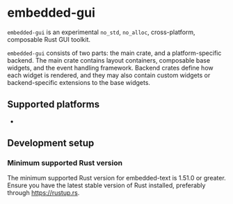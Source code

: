 embedded-gui
============

`embedded-gui` is an experimental `no_std`, `no_alloc`, cross-platform, composable Rust GUI toolkit.

`embedded-gui` consists of two parts: the main crate, and a platform-specific backend.
The main crate contains layout containers, composable base widgets, and the event handling framework.
Backend crates define how each widget is rendered, and they may also contain custom widgets or
backend-specific extensions to the base widgets.

Supported platforms
-------------------

 * [`embedded-graphics`]: [`backend-embedded-graphics`]

[`embedded-graphics`]: https://github.com/embedded-graphics/embedded-graphics
[`backend-embedded-graphics`]: https://github.com/bugadani/embedded-gui/backend-embedded-graphics

Development setup
-----------------

### Minimum supported Rust version

The minimum supported Rust version for embedded-text is 1.51.0 or greater. Ensure you have the latest stable version of Rust installed, preferably through https://rustup.rs.
